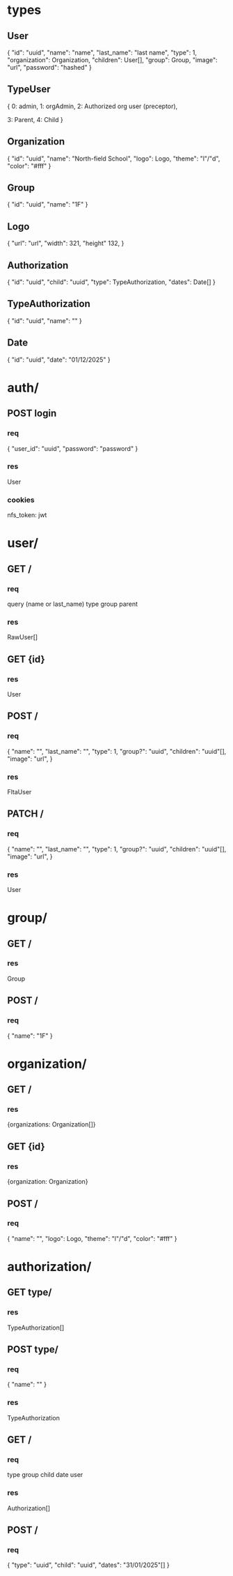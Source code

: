 # types
## User
{
  "id": "uuid",
  "name": "name",
  "last_name": "last name",
  "type": 1,
  "organization": Organization,
  "children": User[],
  "group": Group,
  "image": "url",
  "password": "hashed"
}
## TypeUser
{
  0: admin,
  1: orgAdmin,
  2: Authorized org user (preceptor),
  <!-- 3: Unauthorized org user (readonly preceptor), -->
  3: Parent,
  4: Child
}
## Organization
{
  "id": "uuid",
  "name": "North-field School",
  "logo": Logo,
  "theme": "l"/"d",
  "color": "#fff"
}
## Group
{
  "id": "uuid",
  "name": "1F"
}
## Logo
{
  "url": "url",
  "width": 321,
  "height" 132,
}
## Authorization
{
  "id": "uuid",
  "child": "uuid",
  "type": TypeAuthorization,
  "dates": Date[]
}
## TypeAuthorization
{
  "id": "uuid",
  "name": ""
}
## Date
{
  "id": "uuid",
  "date": "01/12/2025"
}

# auth/
## POST login
### req
{
  "user_id": "uuid",
  "password": "password"
}
### res
User
### cookies
nfs_token: jwt


# user/
## GET /
### req
query (name or last_name)
type
group
parent
### res
RawUser[]
## GET {id}
### res
User

## POST /
### req
{
  "name": "",
  "last_name": "",
  "type": 1,
  "group?": "uuid",
  "children": "uuid"[],
  "image": "url",
}
### res
FltaUser
## PATCH /
### req
{
  "name": "",
  "last_name": "",
  "type": 1,
  "group?": "uuid",
  "children": "uuid"[],
  "image": "url",
}
### res
User


# group/
## GET /
### res
Group
## POST /
### req
{
  "name": "1F"
}


# organization/
## GET /
### res
{organizations: Organization[]}
## GET {id}
### res
{organization: Organization}
## POST /
### req
{
  "name": "",
  "logo": Logo,
  "theme": "l"/"d",
  "color": "#fff"
}


# authorization/
## GET type/
### res
TypeAuthorization[]
## POST type/
### req
{
  "name": ""
}
### res
TypeAuthorization

## GET /
### req
type
group
child
date
user
### res
Authorization[]
## POST /
### req 
{
  "type": "uuid",
  "child": "uuid",
  "dates": "31/01/2025"[]
}